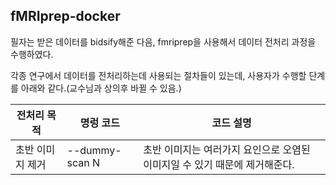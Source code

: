 ## fMRIprep-docker

필자는 받은 데이터를 bidsify해준 다음, fmriprep을 사용해서 데이터 전처리 과정을 수행하였다.

각종 연구에서 데이터를 전처리하는데 사용되는 절차들이 있는데, 사용자가 수행할 단계를 아래와 같다.(교수님과 상의후 바뀔 수 있음.)

|전처리 목적| 명렁 코드 |코드 설명|   
|---|---|---|
|초반 이미지 제거  | --dummy-scan N | 초반 이미지는 여러가지 요인으로 오염된 이미지일 수 있기 때문에 제거해준다.|

